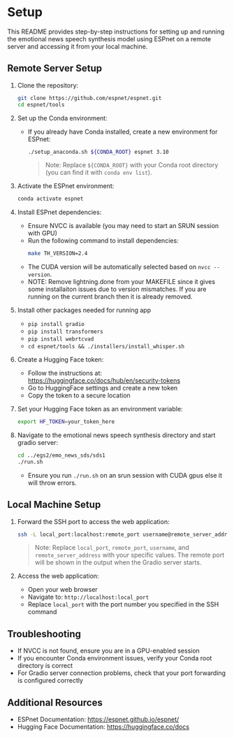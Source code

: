 # Setup

This README provides step-by-step instructions for setting up and running the emotional news speech synthesis model using ESPnet on a remote server and accessing it from your local machine.

## Remote Server Setup

1. Clone the repository:
   ```bash
   git clone https://github.com/espnet/espnet.git
   cd espnet/tools
   ```

1. Set up the Conda environment:
   * If you already have Conda installed, create a new environment for ESPnet:
     ```bash
     ./setup_anaconda.sh ${CONDA_ROOT} espnet 3.10
     ```
     > Note: Replace `${CONDA_ROOT}` with your Conda root directory (you can find it with `conda env list`).

1. Activate the ESPnet environment:
   ```bash
   conda activate espnet
   ```

1. Install ESPnet dependencies:
   * Ensure NVCC is available (you may need to start an SRUN session with GPU)
   * Run the following command to install dependencies:
     ```bash
     make TH_VERSION=2.4
     ```
   * The CUDA version will be automatically selected based on `nvcc --version`.
   * NOTE: Remove lightning.done from your MAKEFILE since it gives some installaiton issues due to version mismatches. If you are running on the current branch then it is already removed.

1. Install other packages needed for running app
   * `pip install gradio`
   * `pip install transformers`
   * `pip install webrtcvad`
   * `cd espnet/tools && ./installers/install_whisper.sh`

1. Create a Hugging Face token:
   * Follow the instructions at: https://huggingface.co/docs/hub/en/security-tokens
   * Go to HuggingFace settings and create a new token
   * Copy the token to a secure location

1. Set your Hugging Face token as an environment variable:
   ```bash
   export HF_TOKEN=your_token_here
   ```

1. Navigate to the emotional news speech synthesis directory and start gradio server:
   ```bash
   cd ../egs2/emo_news_sds/sds1
   ./run.sh
   ```
   * Ensure you run `./run.sh` on an srun session with CUDA gpus else it will throw errors.

## Local Machine Setup

1. Forward the SSH port to access the web application:
   ```bash
   ssh -L local_port:localhost:remote_port username@remote_server_address
   ```
   > Note: Replace `local_port`, `remote_port`, `username`, and `remote_server_address` with your specific values. The remote port will be shown in the output when the Gradio server starts.

2. Access the web application:
   * Open your web browser
   * Navigate to: `http://localhost:local_port`
   * Replace `local_port` with the port number you specified in the SSH command

## Troubleshooting

* If NVCC is not found, ensure you are in a GPU-enabled session
* If you encounter Conda environment issues, verify your Conda root directory is correct
* For Gradio server connection problems, check that your port forwarding is configured correctly

## Additional Resources

* ESPnet Documentation: https://espnet.github.io/espnet/
* Hugging Face Documentation: https://huggingface.co/docs